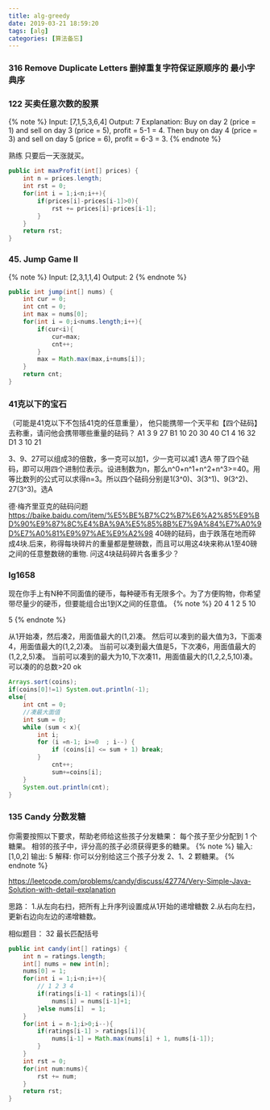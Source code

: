 ```yaml
---
title: alg-greedy
date: 2019-03-21 18:59:20
tags: [alg]
categories: [算法备忘]
---
```

### 316 Remove Duplicate Letters 删掉重复字符保证原顺序的   最小字典序

### 122 买卖任意次数的股票
{% note %}
Input: [7,1,5,3,6,4]
Output: 7
Explanation: Buy on day 2 (price = 1) and sell on day 3 (price = 5), profit = 5-1 = 4. Then buy on day 4 (price = 3) and sell on day 5 (price = 6), profit = 6-3 = 3.
{% endnote %}

熟练
只要后一天涨就买。

```java
public int maxProfit(int[] prices) {
    int n = prices.length;
    int rst = 0;
    for(int i = 1;i<n;i++){
        if(prices[i]-prices[i-1]>0){
            rst += prices[i]-prices[i-1];
        }
    }
    return rst;
}
```

### 45. Jump Game II
{% note %}
Input: [2,3,1,1,4]
Output: 2
{% endnote %}

```java
public int jump(int[] nums) {
    int cur = 0;
    int cnt = 0;
    int max = nums[0];
    for(int i = 0;i<nums.length;i++){
        if(cur<i){
            cur=max;
            cnt++;
        }
        max = Math.max(max,i+nums[i]);
    }
    return cnt;
}
```

### 41克以下的宝石
（可能是41克以下不包括41克的任意重量），
他只能携带一个天平和【四个砝码】去称重，请问他会携带哪些重量的砝码？
A1 3 9 27
B1 10 20 30 40
C1 4 16 32
D1 3 10 21

3、9、27可以组成3的倍数，多一克可以加1，少一克可以减1 选A
带了四个砝码，即可以用四个进制位表示。设进制数为n，那么n^0+n^1+n^2+n^3>=40。用等比数列的公式可以求得n=3。所以四个砝码分别是1(3^0)、3(3^1)、9(3^2)、27(3^3)。选A


德·梅齐里亚克的砝码问题
https://baike.baidu.com/item/%E5%BE%B7%C2%B7%E6%A2%85%E9%BD%90%E9%87%8C%E4%BA%9A%E5%85%8B%E7%9A%84%E7%A0%9D%E7%A0%81%E9%97%AE%E9%A2%98
40磅的砝码，由于跌落在地而碎成4块.后来，称得每块碎片的重量都是整磅数，而且可以用这4块来称从1至40磅之间的任意整数磅的重物.
问这4块砝码碎片各重多少？

### lg1658
现在你手上有N种不同面值的硬币，每种硬币有无限多个。为了方便购物，你希望带尽量少的硬币，但要能组合出1到X之间的任意值。
{% note %}
20 4
1 2 5 10

5
{% endnote %}


从1开始凑，然后凑2，用面值最大的(1,2)凑。
然后可以凑到的最大值为3，下面凑4，用面值最大的(1,2,2)凑。
当前可以凑到最大值是5，下次凑6，用面值最大的(1,2,2,5)凑。
当前可以凑到的最大为10,下次凑11，用面值最大的(1,2,2,5,10)凑。
可以凑的的总数>20 ok

```java
Arrays.sort(coins);
if(coins[0]!=1) System.out.println(-1);
else{
    int cnt = 0;
    //凑最大面值
    int sum = 0;
    while (sum < x){
        int i;
        for (i =n-1; i>=0  ; i--) {
            if (coins[i] <= sum + 1) break;
        }
            cnt++;
            sum+=coins[i];
    }
    System.out.println(cnt);
}
```

### 135 Candy 分数发糖
你需要按照以下要求，帮助老师给这些孩子分发糖果：
每个孩子至少分配到 1 个糖果。
相邻的孩子中，评分高的孩子必须获得更多的糖果。
{% note %}
输入: [1,0,2]
输出: 5
解释: 你可以分别给这三个孩子分发 2、1、2 颗糖果。
{% endnote %}

https://leetcode.com/problems/candy/discuss/42774/Very-Simple-Java-Solution-with-detail-explanation

思路：
1.从左向右扫，把所有上升序列设置成从1开始的递增糖数
2.从右向左扫，更新右边向左边的递增糖数。

相似题目： 32 最长匹配括号 

```java
public int candy(int[] ratings) {
    int n = ratings.length;
    int[] nums = new int[n];
    nums[0] = 1;
    for(int i = 1;i<n;i++){
        // 1 2 3 4
        if(ratings[i-1] < ratings[i]){
            nums[i] = nums[i-1]+1;
        }else nums[i]  = 1;
    }
    for(int i = n-1;i>0;i--){
        if(ratings[i-1] > ratings[i]){
            nums[i-1] = Math.max(nums[i] + 1, nums[i-1]); 
        }
    }
    int rst = 0;
    for(int num:nums){
        rst += num;
    }
    return rst;
}
```